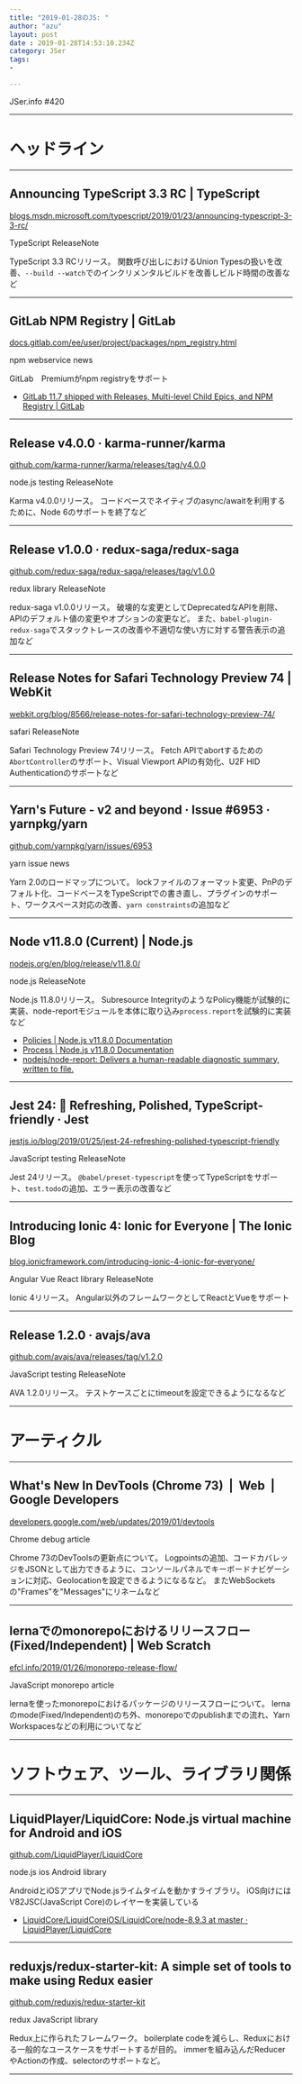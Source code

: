 ```yaml
---
title: "2019-01-28のJS: "
author: "azu"
layout: post
date : 2019-01-28T14:53:10.234Z
category: JSer
tags:
-

---
```


JSer.info #420

----

<h1 class="site-genre">ヘッドライン</h1>

----

## Announcing TypeScript 3.3 RC | TypeScript
[blogs.msdn.microsoft.com/typescript/2019/01/23/announcing-typescript-3-3-rc/](https://blogs.msdn.microsoft.com/typescript/2019/01/23/announcing-typescript-3-3-rc/ "Announcing TypeScript 3.3 RC | TypeScript")
<p class="jser-tags jser-tag-icon"><span class="jser-tag">TypeScript</span> <span class="jser-tag">ReleaseNote</span></p>

TypeScript 3.3 RCリリース。
関数呼び出しにおけるUnion Typesの扱いを改善、`--build --watch`でのインクリメンタルビルドを改善しビルド時間の改善など


----

## GitLab NPM Registry | GitLab
[docs.gitlab.com/ee/user/project/packages/npm\_registry.html](https://docs.gitlab.com/ee/user/project/packages/npm_registry.html "GitLab NPM Registry | GitLab")
<p class="jser-tags jser-tag-icon"><span class="jser-tag">npm</span> <span class="jser-tag">webservice</span> <span class="jser-tag">news</span></p>

GitLab　Premiumがnpm registryをサポート

- [GitLab 11.7 shipped with Releases, Multi-level Child Epics, and NPM Registry | GitLab](https://about.gitlab.com/2019/01/22/gitlab-11-7-released/#support-for-private-go-packages-in-subgroups "GitLab 11.7 shipped with Releases, Multi-level Child Epics, and NPM Registry | GitLab")

----

## Release v4.0.0 · karma-runner/karma
[github.com/karma-runner/karma/releases/tag/v4.0.0](https://github.com/karma-runner/karma/releases/tag/v4.0.0 "Release v4.0.0 · karma-runner/karma")
<p class="jser-tags jser-tag-icon"><span class="jser-tag">node.js</span> <span class="jser-tag">testing</span> <span class="jser-tag">ReleaseNote</span></p>

Karma v4.0.0リリース。
コードベースでネイティブのasync/awaitを利用するために、Node 6のサポートを終了など


----

## Release v1.0.0 · redux-saga/redux-saga
[github.com/redux-saga/redux-saga/releases/tag/v1.0.0](https://github.com/redux-saga/redux-saga/releases/tag/v1.0.0 "Release v1.0.0 · redux-saga/redux-saga")
<p class="jser-tags jser-tag-icon"><span class="jser-tag">redux</span> <span class="jser-tag">library</span> <span class="jser-tag">ReleaseNote</span></p>

redux-saga v1.0.0リリース。
破壊的な変更としてDeprecatedなAPIを削除、APIのデフォルト値の変更やオプションの変更など。
また、`babel-plugin-redux-saga`でスタックトレースの改善や不適切な使い方に対する警告表示の追加など


----

## Release Notes for Safari Technology Preview 74 | WebKit
[webkit.org/blog/8566/release-notes-for-safari-technology-preview-74/](https://webkit.org/blog/8566/release-notes-for-safari-technology-preview-74/ "Release Notes for Safari Technology Preview 74 | WebKit")
<p class="jser-tags jser-tag-icon"><span class="jser-tag">safari</span> <span class="jser-tag">ReleaseNote</span></p>

Safari Technology Preview 74リリース。
Fetch APIでabortするための`AbortController`のサポート、Visual Viewport APIの有効化、U2F HID Authenticationのサポートなど


----

## Yarn's Future - v2 and beyond · Issue #6953 · yarnpkg/yarn
[github.com/yarnpkg/yarn/issues/6953](https://github.com/yarnpkg/yarn/issues/6953 "Yarn's Future - v2 and beyond · Issue #6953 · yarnpkg/yarn")
<p class="jser-tags jser-tag-icon"><span class="jser-tag">yarn</span> <span class="jser-tag">issue</span> <span class="jser-tag">news</span></p>

Yarn 2.0のロードマップについて。
lockファイルのフォーマット変更、PnPのデフォルト化、コードベースをTypeScriptでの書き直し、プラグインのサポート、ワークスペース対応の改善、`yarn constraints`の追加など


----

## Node v11.8.0 (Current) | Node.js
[nodejs.org/en/blog/release/v11.8.0/](https://nodejs.org/en/blog/release/v11.8.0/ "Node v11.8.0 (Current) | Node.js")
<p class="jser-tags jser-tag-icon"><span class="jser-tag">node.js</span> <span class="jser-tag">ReleaseNote</span></p>

Node.js 11.8.0リリース。
Subresource IntegrityのようなPolicy機能が試験的に実装、node-reportモジュールを本体に取り込み`process.report`を試験的に実装など

- [Policies | Node.js v11.8.0 Documentation](https://nodejs.org/api/policy.html "Policies | Node.js v11.8.0 Documentation")
- [Process | Node.js v11.8.0 Documentation](https://nodejs.org/api/process.html#process_process_report "Process | Node.js v11.8.0 Documentation")
- [nodejs/node-report: Delivers a human-readable diagnostic summary, written to file.](https://github.com/nodejs/node-report "nodejs/node-report: Delivers a human-readable diagnostic summary, written to file.")

----

## Jest 24: 💅 Refreshing, Polished, TypeScript-friendly · Jest
[jestjs.io/blog/2019/01/25/jest-24-refreshing-polished-typescript-friendly](https://jestjs.io/blog/2019/01/25/jest-24-refreshing-polished-typescript-friendly "Jest 24: 💅 Refreshing, Polished, TypeScript-friendly · Jest")
<p class="jser-tags jser-tag-icon"><span class="jser-tag">JavaScript</span> <span class="jser-tag">testing</span> <span class="jser-tag">ReleaseNote</span></p>

Jest 24リリース。
`@babel/preset-typescript`を使ってTypeScriptをサポート、`test.todo`の追加、エラー表示の改善など


----

## Introducing Ionic 4: Ionic for Everyone | The Ionic Blog
[blog.ionicframework.com/introducing-ionic-4-ionic-for-everyone/](https://blog.ionicframework.com/introducing-ionic-4-ionic-for-everyone/ "Introducing Ionic 4: Ionic for Everyone | The Ionic Blog")
<p class="jser-tags jser-tag-icon"><span class="jser-tag">Angular</span> <span class="jser-tag">Vue</span> <span class="jser-tag">React</span> <span class="jser-tag">library</span> <span class="jser-tag">ReleaseNote</span></p>

Ionic 4リリース。
Angular以外のフレームワークとしてReactとVueをサポート


----

## Release 1.2.0 · avajs/ava
[github.com/avajs/ava/releases/tag/v1.2.0](https://github.com/avajs/ava/releases/tag/v1.2.0 "Release 1.2.0 · avajs/ava")
<p class="jser-tags jser-tag-icon"><span class="jser-tag">JavaScript</span> <span class="jser-tag">testing</span> <span class="jser-tag">ReleaseNote</span></p>

AVA 1.2.0リリース。
テストケースごとにtimeoutを設定できるようになるなど


----
<h1 class="site-genre">アーティクル</h1>

----

## What's New In DevTools (Chrome 73)  |  Web  |  Google Developers
[developers.google.com/web/updates/2019/01/devtools](https://developers.google.com/web/updates/2019/01/devtools "What's New In DevTools (Chrome 73)  |  Web  |  Google Developers")
<p class="jser-tags jser-tag-icon"><span class="jser-tag">Chrome</span> <span class="jser-tag">debug</span> <span class="jser-tag">article</span></p>

Chrome 73のDevToolsの更新点について。
Logpointsの追加、コードカバレッジをJSONとして出力できるように、コンソールパネルでキーボードナビゲーションに対応、Geolocationを設定できるようになるなど。
またWebSocketsの"Frames"を"Messages"にリネームなど


----

## lernaでのmonorepoにおけるリリースフロー(Fixed/Independent) | Web Scratch
[efcl.info/2019/01/26/monorepo-release-flow/](https://efcl.info/2019/01/26/monorepo-release-flow/ "lernaでのmonorepoにおけるリリースフロー(Fixed/Independent) | Web Scratch")
<p class="jser-tags jser-tag-icon"><span class="jser-tag">JavaScript</span> <span class="jser-tag">monorepo</span> <span class="jser-tag">article</span></p>

lernaを使ったmonorepoにおけるパッケージのリリースフローについて。
lernaのmode(Fixed/Independent)のち外、monorepoでのpublishまでの流れ、Yarn Workspacesなどの利用についてなど


----
<h1 class="site-genre">ソフトウェア、ツール、ライブラリ関係</h1>

----

## LiquidPlayer/LiquidCore: Node.js virtual machine for Android and iOS
[github.com/LiquidPlayer/LiquidCore](https://github.com/LiquidPlayer/LiquidCore "LiquidPlayer/LiquidCore: Node.js virtual machine for Android and iOS")
<p class="jser-tags jser-tag-icon"><span class="jser-tag">node.js</span> <span class="jser-tag">ios</span> <span class="jser-tag">Android</span> <span class="jser-tag">library</span></p>

AndroidとiOSアプリでNode.jsライムタイムを動かすライブラリ。
iOS向けにはV82JSC(JavaScript Core)のレイヤーを実装している

- [LiquidCore/LiquidCoreiOS/LiquidCore/node-8.9.3 at master · LiquidPlayer/LiquidCore](https://github.com/LiquidPlayer/LiquidCore/tree/master/LiquidCoreiOS/LiquidCore/node-8.9.3 "LiquidCore/LiquidCoreiOS/LiquidCore/node-8.9.3 at master · LiquidPlayer/LiquidCore")

----

## reduxjs/redux-starter-kit: A simple set of tools to make using Redux easier
[github.com/reduxjs/redux-starter-kit](https://github.com/reduxjs/redux-starter-kit "reduxjs/redux-starter-kit: A simple set of tools to make using Redux easier")
<p class="jser-tags jser-tag-icon"><span class="jser-tag">redux</span> <span class="jser-tag">JavaScript</span> <span class="jser-tag">library</span></p>

Redux上に作られたフレームワーク。
boilerplate codeを減らし、Reduxにおける一般的なユースケースをサポートするが目的。
immerを組み込んだReducerやActionの作成、selectorのサポートなど。


----
